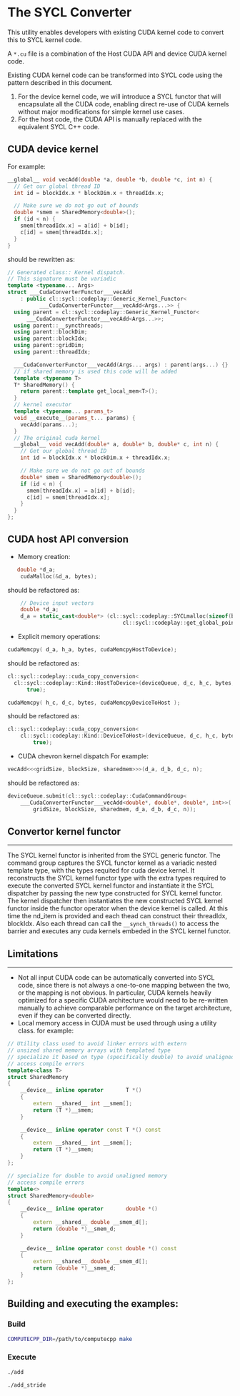 # The SYCL Converter

This utility enables developers with existing CUDA kernel code to convert this to SYCL kernel code.

A `*.cu` file is a combination of the Host CUDA API and device CUDA kernel code.

Existing CUDA kernel code can be transformed into SYCL code using the pattern described in this 
document.

1. For the device kernel code, we will introduce a SYCL functor that will encapsulate 
all the CUDA code, enabling direct re-use of CUDA kernels without major 
modifications for simple kernel use cases.
2. For the host code, the CUDA API is manually replaced with the equivalent SYCL C++ code. 

## CUDA device kernel

For example:
```cpp
__global__ void vecAdd(double *a, double *b, double *c, int n) {
  // Get our global thread ID
  int id = blockIdx.x * blockDim.x + threadIdx.x;

  // Make sure we do not go out of bounds
  double *smem = SharedMemory<double>();
  if (id < n) {
    smem[threadIdx.x] = a[id] + b[id];
    c[id] = smem[threadIdx.x];
  }
}
```
should be rewritten as: 
```cpp
// Generated class:: Kernel dispatch.
// This signature must be variadic
template <typename... Args>
struct ___CudaConverterFunctor___vecAdd
    : public cl::sycl::codeplay::Generic_Kernel_Functor<
          ___CudaConverterFunctor___vecAdd<Args...>> {
  using parent = cl::sycl::codeplay::Generic_Kernel_Functor<
      ___CudaConverterFunctor___vecAdd<Args...>>;
  using parent::__syncthreads;
  using parent::blockDim;
  using parent::blockIdx;
  using parent::gridDim;
  using parent::threadIdx;

  ___CudaConverterFunctor___vecAdd(Args... args) : parent(args...) {}
  // if shared memory is used this code will be added
  template <typename T>
  T* SharedMemory() {
    return parent::template get_local_mem<T>();
  }
  // kernel executor
  template <typename... params_t>
  void __execute__(params_t... params) {
    vecAdd(params...);
  }
  // The original cuda kernel
  __global__ void vecAdd(double* a, double* b, double* c, int n) {
    // Get our global thread ID
    int id = blockIdx.x * blockDim.x + threadIdx.x;

    // Make sure we do not go out of bounds
    double* smem = SharedMemory<double>();
    if (id < n) {
      smem[threadIdx.x] = a[id] + b[id];
      c[id] = smem[threadIdx.x];
    }
  }
};
```

## CUDA host API conversion

* Memory creation:
```cpp
   double *d_a;
    cudaMalloc(&d_a, bytes);  
```
should be refactored as:
```cpp
    // Device input vectors
    double *d_a;
    d_a = static_cast<double*> (cl::sycl::codeplay::SYCLmalloc(sizeof(bytes), 
                                    cl::sycl::codeplay::get_global_pointer_mapper()));
```
* Explicit memory operations: 
```cpp
cudaMemcpy( d_a, h_a, bytes, cudaMemcpyHostToDevice);
```
should be refactored as:
```cpp
cl::sycl::codeplay::cuda_copy_conversion<
  cl::sycl::codeplay::Kind::HostToDevice>(deviceQueue, d_c, h_c, bytes,
      true);
```
```cpp
cudaMemcpy( h_c, d_c, bytes, cudaMemcpyDeviceToHost );
```
should be refactored as:
```cpp
cl::sycl::codeplay::cuda_copy_conversion<
    cl::sycl::codeplay::Kind::DeviceToHost>(deviceQueue, d_c, h_c, bytes,
        true);
```
* CUDA chevron kernel dispatch 
For example: 
```cpp
vecAdd<<<gridSize, blockSize, sharedmem>>>(d_a, d_b, d_c, n);
```
should be refactored as:
```cpp
deviceQueue.submit(cl::sycl::codeplay::CudaCommandGroup<
    ___CudaConverterFunctor___vecAdd<double*, double*, double*, int>>(
        gridSize, blockSize, sharedmem, d_a, d_b, d_c, n));
```

## Convertor kernel functor
---
The SYCL kernel functor is inherited from the SYCL generic functor.
The command group captures the SYCL functor kernel as a variadic nested template type, with the types requited for cuda device kernel.
It reconstructs the SYCL kernel functor type with the extra types required to execute the converted SYCL kernel functor and instantiate it
the SYCL dispatcher by passing the new type constructed for SYCL kernel functor.
The kernel dispatcher then instantiates the new constructed SYCL kernel functor inside the functor operator when the device kernel is called. 
At this time the nd_item is provided and each thead can construct their threadIdx, blockIdx. Also each thread can call the ```__synch_threads()``` to access the barrier and executes any cuda kernels embeded in the SYCL kernel functor.

## Limitations
---
* Not all input CUDA code can be automatically converted into SYCL code, since there is not always a one-to-one mapping between the two, or the mapping is not obvious. In particular, CUDA kernels heavily optimized for a specific CUDA architecture would need to be re-written manually to achieve comparable performance on the target architecture, even if they can be converted directly.
* Local memory access in CUDA must be used through using a utility class.
for example: 
```cpp
// Utility class used to avoid linker errors with extern
// unsized shared memory arrays with templated type
// specialize it based on type (specifically double) to avoid unaligned memory
// access compile errors
template<class T>
struct SharedMemory
{
    __device__ inline operator       T *()
    {
        extern __shared__ int __smem[];
        return (T *)__smem;
    }

    __device__ inline operator const T *() const
    {
        extern __shared__ int __smem[];
        return (T *)__smem;
    }
};

// specialize for double to avoid unaligned memory
// access compile errors
template<>
struct SharedMemory<double>
{
    __device__ inline operator       double *()
    {
        extern __shared__ double __smem_d[];
        return (double *)__smem_d;
    }

    __device__ inline operator const double *() const
    {
        extern __shared__ double __smem_d[];
        return (double *)__smem_d;
    }
};
```

## Building and executing the examples:

### Build
```bash
COMPUTECPP_DIR=/path/to/computecpp make
```
### Execute
```bash
./add
```
```bash
./add_stride
```
